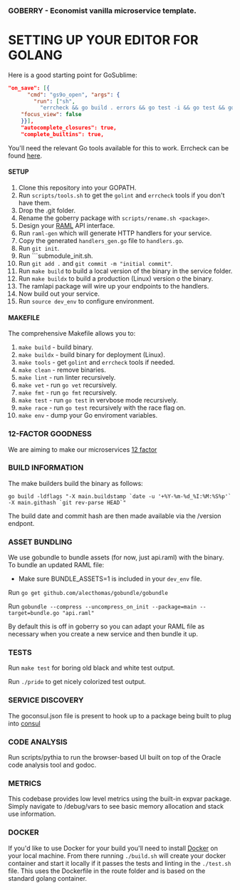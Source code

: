 ### GOBERRY - Economist vanilla microservice template.

# SETTING UP YOUR EDITOR FOR GOLANG

Here is a good starting point for GoSublime:

```json
"on_save": [{
      "cmd": "gs9o_open", "args": {
        "run": ["sh",
          "errcheck && go build . errors && go test -i && go test && go vet && golint ."],
    "focus_view": false
    }}],
    "autocomplete_closures": true,
    "complete_builtins": true,
```

You'll need the relevant Go tools available for this to work. Errcheck can be found [here](https://github.com/kisielk/errcheck).

#### SETUP

1. Clone this repository into your GOPATH.
2. Run ```scripts/tools.sh``` to get the ```golint``` and ```errcheck``` tools if you don't have them.
3. Drop the .git folder.
4. Rename the goberry package with `scripts/rename.sh <package>`.
5. Design your [RAML](http://raml.org) API interface.
6. Run ```raml-gen``` which will generate HTTP handlers for your service.
7. Copy the generated ```handlers_gen.go``` file to ```handlers.go```.
8. Run ```git init```.
9. Run ```submodule_init.sh.
10. Run ```git add .``` and ```git commit -m "initial commit"```.
11. Run ```make build``` to build a local version of the binary in the service folder.
12. Run ```make buildx``` to build a production (Linux) version o the binary.
13. The ramlapi package will wire up your endpoints to the handlers.
14. Now build out your service.
15. Run ```source dev_env``` to configure environment.

#### MAKEFILE

The comprehensive Makefile allows you to:

1. ```make build``` - build binary.
2. ```make buildx``` - build binary for deployment (Linux).
3. ```make tools``` - get ```golint``` and ```errcheck``` tools if needed.
4. ```make clean``` - remove binaries.
5. ```make lint``` - run linter recursively.
6. ```make vet``` - run ```go vet``` recursively.
7. ```make fmt``` - run ```go fmt``` recursively.
8. ```make test``` - run ```go test``` in vervbose mode recursively.
9. ```make race``` - run ```go test``` recursively with the race flag on.
10. ```make env``` - dump your Go enviroment variables.

### 12-FACTOR GOODNESS

We are aiming to make our microservices [12 factor](http://12factor.net/)

### BUILD INFORMATION

The make builders build the binary as follows:

```go build -ldflags "-X main.buildstamp `date -u '+%Y-%m-%d_%I:%M:%S%p'` -X main.githash `git rev-parse HEAD`"```

The build date and commit hash are then made available via the /version endpont.

### ASSET BUNDLING

We use gobundle to bundle assets (for now, just api.raml) with
the binary. To bundle an updated RAML file:

* Make sure BUNDLE_ASSETS=1 is included in your ```dev_env``` file.

Run ```go get github.com/alecthomas/gobundle/gobundle```

Run ```gobundle --compress --uncompress_on_init --package=main --target=bundle.go "api.raml"```

By default this is off in goberry so you can adapt your RAML file as necessary when you create a new service and then bundle it up.

### TESTS

Run ```make test``` for boring old black and white test output.

Run ```./pride``` to get nicely colorized test output.

### SERVICE DISCOVERY

The goconsul.json file is present to hook up to a package being built to plug into [consul](https://www.consul.io)

### CODE ANALYSIS

Run scripts/pythia to run the browser-based UI built on top of the Oracle code analysis tool and godoc.

### METRICS

This codebase provides low level metrics using the built-in expvar package. Simply navigate to /debug/vars to see basic
memory allocation and stack use information.

### DOCKER

If you'd like to use Docker for your build you'll need to install [Docker](https://docs.docker.com/engine/installation) on your local machine. From there running ```./build.sh``` will create your docker container and start it locally if it passes the tests and linting in the ```./test.sh``` file. This uses the Dockerfile in the route folder and is based on the standard golang container.